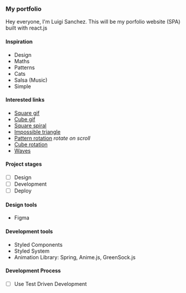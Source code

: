 ### My portfolio

Hey everyone, I'm Luigi Sanchez. This will be my porfolio website (SPA) built with react.js

#### Inspiration

- Design
- Maths
- Patterns
- Cats
- Salsa (Music)
- Simple

#### Interested links

- [Square gif](https://www.pinterest.es/pin/403424079119628492/)
- [Cube gif](https://www.pinterest.es/pin/421860690098676535/)
- [Square spiral](https://www.pinterest.es/pin/299489443949254243/)
- [Impossible triangle](https://www.pinterest.es/pin/219409813081129343/)
- [Pattern rotation](https://www.pinterest.es/pin/416512665510732757/) _rotate on scroll_
- [Cube rotation](https://www.pinterest.es/pin/142215300716710341/)
- [Waves](https://www.pinterest.es/pin/711779916093646577/)

#### Project stages

- [ ] Design
- [ ] Development
- [ ] Deploy

#### Design tools

- Figma

#### Development tools

- Styled Components
- Styled System
- Animation Library: Spring, Anime.js, GreenSock.js

#### Development Process

- [ ] Use Test Driven Development
